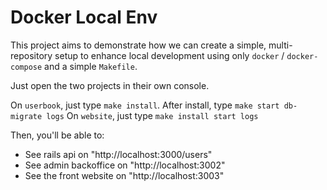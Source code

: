 # Docker Local Env

This project aims to demonstrate how we can create a simple, multi-repository setup to enhance local development using only `docker` / `docker-compose` and a simple `Makefile`.

Just open the two projects in their own console.

On `userbook`, just type `make install`. After install, type `make start db-migrate logs`
On `website`, just type `make install start logs`

Then, you'll be able to:

- See rails api on "http://localhost:3000/users"
- See admin backoffice on "http://localhost:3002"
- See the front website on "http://localhost:3003"
